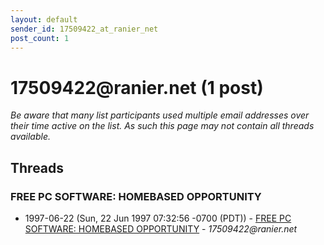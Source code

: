 ```yaml
---
layout: default
sender_id: 17509422_at_ranier_net
post_count: 1
---
```


# 17509422<span>@</span>ranier.net (1 post)

_Be aware that many list participants used multiple email addresses over their time active on the list. As such this page may not contain all threads available._

## Threads

### FREE PC SOFTWARE: HOMEBASED OPPORTUNITY
+ 1997-06-22 (Sun, 22 Jun 1997 07:32:56 -0700 (PDT)) - [FREE PC SOFTWARE: HOMEBASED OPPORTUNITY](/archive/1997/06/51d150cb1eb7f304bc3fd04b6df0336cbf6be378f260fc5b67c9cea78e2e39f8) - _17509422@ranier.net_

